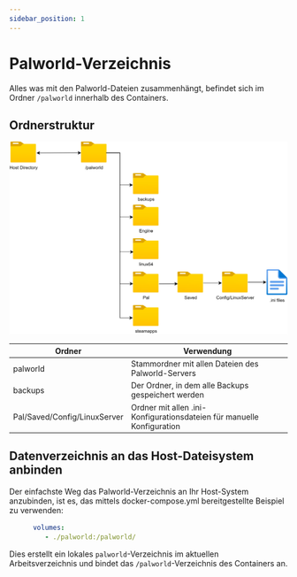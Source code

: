```yaml
---
sidebar_position: 1
---
```


# Palworld-Verzeichnis

Alles was mit den Palworld-Dateien zusammenhängt, befindet sich im Ordner `/palworld` innerhalb des Containers.

## Ordnerstruktur

![Ordnerstruktur](../assets/folder_structure.jpg)

| Ordner                       | Verwendung                                                             |
|------------------------------|------------------------------------------------------------------------|
| palworld                     | Stammordner mit allen Dateien des Palworld-Servers                     |
| backups                      | Der Ordner, in dem alle Backups gespeichert werden                     |
| Pal/Saved/Config/LinuxServer | Ordner mit allen .ini-Konfigurationsdateien für manuelle Konfiguration |

## Datenverzeichnis an das Host-Dateisystem anbinden

Der einfachste Weg das Palworld-Verzeichnis an Ihr Host-System anzubinden, ist es, das mittels docker-compose.yml  bereitgestellte Beispiel zu verwenden:

```yml
      volumes:
         - ./palworld:/palworld/
```

Dies erstellt ein lokales `palworld`-Verzeichnis im aktuellen Arbeitsverzeichnis und bindet das `/palworld`-Verzeichnis des Containers an.
